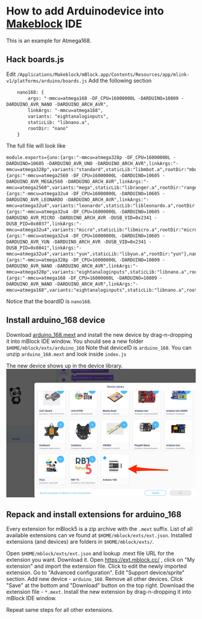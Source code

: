 # How to add Arduinodevice into [Makeblock](https://www.makeblock.com/) IDE

This is an example for Atmega168.

## Hack boards.js

Edit `/Applications/Makeblock/mBlock.app/Contents/Resources/app/mlink-v1/platforms/arduino/boards.js`
Add the following section
```
    nano168: {
        args: "-mmcu=atmega168 -DF_CPU=16000000L -DARDUINO=10809 -DARDUINO_AVR_NANO -DARDUINO_ARCH_AVR",
        linkArgs: "-mmcu=atmega168",
        variants: "eightanaloginputs",
        staticLib: "libnano.a",
        rootDir: "nano"
    }
```

The full file will look like

```
module.exports={uno:{args:"-mmcu=atmega328p -DF_CPU=16000000L -DARDUINO=10605 -DARDUINO_AVR_UNO -DARDUINO_ARCH_AVR",linkArgs:"-mmcu=atmega328p",variants:"standard",staticLib:"libmbot.a",rootDir:"mbot"},mega:{args:"-mmcu=atmega2560 -DF_CPU=16000000L -DARDUINO=10605 -DARDUINO_AVR_MEGA2560 -DARDUINO_ARCH_AVR",linkArgs:"-mmcu=atmega2560",variants:"mega",staticLib:"libranger.a",rootDir:"ranger"},leonardo:{args:"-mmcu=atmega32u4 -DF_CPU=16000000L -DARDUINO=10605 -DARDUINO_AVR_LEONARDO -DARDUINO_ARCH_AVR",linkArgs:"-mmcu=atmega32u4",variants:"leonardo",staticLib:"libleonardo.a",rootDir:"leonardo"},micro:{args:"-mmcu=atmega32u4 -DF_CPU=16000000L -DARDUINO=10605 -DARDUINO_AVR_MICRO -DARDUINO_ARCH_AVR -DUSB_VID=0x2341 -DUSB_PID=0x8037",linkArgs:"-mmcu=atmega32u4",variants:"micro",staticLib:"libmicro.a",rootDir:"micro"},yun:{args:"-mmcu=atmega32u4 -DF_CPU=16000000L -DARDUINO=10605 -DARDUINO_AVR_YUN -DARDUINO_ARCH_AVR -DUSB_VID=0x2341 -DUSB_PID=0x8041",linkArgs:"-mmcu=atmega32u4",variants:"yun",staticLib:"libyun.a",rootDir:"yun"},nano:{args:"-mmcu=atmega328p -DF_CPU=16000000L -DARDUINO=10809 -DARDUINO_AVR_NANO -DARDUINO_ARCH_AVR",linkArgs:"-mmcu=atmega328p",variants:"eightanaloginputs",staticLib:"libnano.a",rootDir:"nano"},nano168:{args:"-mmcu=atmega168 -DF_CPU=16000000L -DARDUINO=10809 -DARDUINO_AVR_NANO -DARDUINO_ARCH_AVR",linkArgs:"-mmcu=atmega168",variants:"eightanaloginputs",staticLib:"libnano.a",rootDir:"nano"}};
```
Notice that the boardID is `nano168`.

## Install arduino_168 device

Download [arduino_168.mext](./arduino_168.mext) and install the new device by drag-n-dropping it into mBlock IDE window. You should see a new folder `$HOME/mblock/exts/arduino_168`
Note that deviceID is `arduino_168`. You can unzip `arduino_168.mext` and look inside `index.js`

The new device shows up in the device library.
![screenshot](mBlock_v5_3_0.jpg)


## Repack and install extensions for arduino_168

Every extension for mBlock5 is a zip archive with the `.mext` suffix. List of all available extensions can ve found at `$HOME/mblock/exts/ext.json`. Installed extensions (and devices) are folders in `$HOME/mblock/exts/`. 

Open `$HOME/mblock/exts/ext.json` and lookup .mext file URL for the extension you want. Download it. Open https://ext.mblock.cc/ , click on "My extension" and import the extension file. Click to edit the newly imported extension. Go to "Advanced configuration". Edit "Support device/sprite" section. Add new device - `arduino_168`. Remove all other devices. Click "Save" at the bottom and "Download" button on the top right. Download the extension file - `*.mext`. Install the new extension by drag-n-dropping it into mBlock IDE window. 

Repeat same steps for all other extensions.
 
